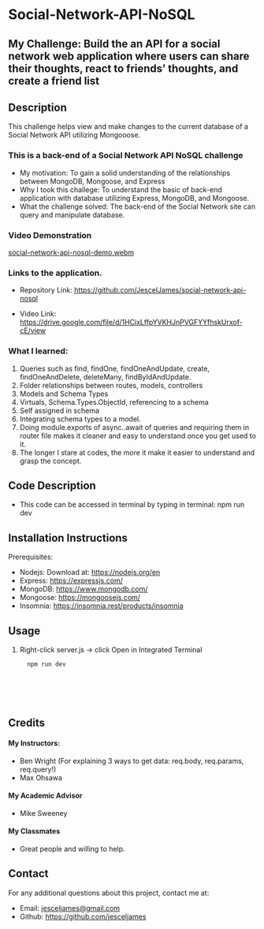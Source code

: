 # Social-Network-API-NoSQL

## My Challenge: Build the an API for a social network web application where users can share their thoughts, react to friends’ thoughts, and create a friend list

## Description
This challenge helps view and make changes to the current database of a Social Network API utilizing Mongooose.


### This is a back-end of a Social Network API NoSQL challenge

- My motivation:  To gain a solid understanding of the relationships between MongoDB, Mongoose, and Express
- Why I took this challege: To understand the basic of back-end application with database utilizing Express, MongoDB, and Mongoose.
- What the challenge solved:  The back-end of the Social Network site can query and manipulate database.

### Video Demonstration

[social-network-api-nosql-demo.webm](https://github.com/JescelJames/social-network-api-nosql/assets/105643185/952a8152-1949-4aaa-a636-4ef98512a141)



### Links to the application.

- Repository Link:  https://github.com/JescelJames/social-network-api-nosql

- Video Link: https://drive.google.com/file/d/1HCixLffpYVKHJnPVGFYYfhskUrxof-cE/view
  




### What I learned:  

1. Queries such as find, findOne, findOneAndUpdate, create, findOneAndDelete, deleteMany, findByIdAndUpdate.
2. Folder relationships between routes, models, controllers  
3. Models and Schema Types
4. Virtuals, Schema.Types.ObjectId, referencing to a schema
5. Self assigned in schema
6. Integrating schema types to a model.
7. Doing module.exports of async..await of queries and requiring them in router file makes it cleaner and easy to understand once you get used to it.
8. The longer I stare at codes, the more it make it easier to understand and grasp the concept.





## Code Description

- This code can be accessed in terminal by typing in terminal: npm run dev


## Installation Instructions

Prerequisites:  

 - Nodejs: Download at: https://nodejs.org/en
 - Express: https://expressjs.com/
 - MongoDB: https://www.mongodb.com/
 - Mongoose: https://mongoosejs.com/
 - Insomnia:  https://insomnia.rest/products/insomnia
 
 




 ## Usage
1. Right-click server.js -> click Open in Integrated Terminal
      ```console
        npm run dev






## Credits

#### My Instructors:
- Ben Wright (For explaining 3 ways to get data: req.body, req.params, req.query!)
- Max Ohsawa 

#### My Academic Advisor
- Mike Sweeney

#### My Classmates
- Great people and willing to help.





## Contact
For any additional questions about this project, contact me at:
- Email: jesceljames@gmail.com
- Github: https://github.com/jesceljames




